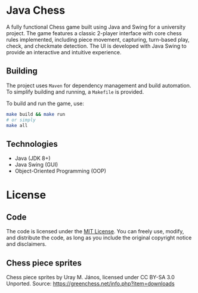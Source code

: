 # Java Chess

A fully functional Chess game built using Java and Swing for a university project. The game features a classic 2-player interface with core chess rules implemented, including piece movement, capturing, turn-based play, check, and checkmate detection. The UI is developed with Java Swing to provide an interactive and intuitive experience.

## Building

The project uses `Maven` for dependency management and build automation.  
To simplify building and running, a `Makefile` is provided.

To build and run the game, use:

```bash
make build && make run
# or simply
make all
```

## Technologies

- Java (JDK 8+)
- Java Swing (GUI)
- Object-Oriented Programming (OOP)

# License

## Code

The code is licensed under the [MIT License](https://opensource.org/licenses/MIT).
You can freely use, modify, and distribute the code, as long as you include the original
copyright notice and disclaimers.

## Chess piece sprites

Chess piece sprites by Uray M. János, licensed under CC BY-SA 3.0 Unported.
Source: https://greenchess.net/info.php?item=downloads
